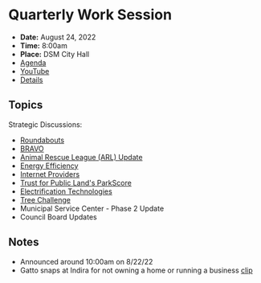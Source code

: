 # Quarterly Work Session

- **Date:** August 24, 2022
- **Time:** 8:00am
- **Place:** DSM City Hall
- [Agenda](https://councildocs.dsm.city/agendas/2022/20220824QuarterlyWorkSession.pdf?pdf=Agenda&t=1661200427063)
- [YouTube](https://youtu.be/20xKMJ2xwnM)
- [Details](https://www.dsm.city/citycouncil_detail_T60_R2065.php)

## Topics

Strategic Discussions:

- [Roundabouts](https://www.dsm.city/document_center/City%20Clerk/Work%20Sessions/2022/Roundabouts.pdf)
- [BRAVO](https://www.dsm.city/document_center/City%20Clerk/Work%20Sessions/2022/BRAVO.pdf)
- [Animal Rescue League (ARL) Update](https://www.dsm.city/document_center/City%20Clerk/Work%20Sessions/2022/Animal%20Rescue%20League.pdf)
- [Energy Efficiency](https://www.dsm.city/document_center/City%20Clerk/Work%20Sessions/2022/Energy%20Efficiency.pdf)
- [Internet Providers](https://www.dsm.city/document_center/City%20Clerk/Work%20Sessions/2022/Internet%20Providers.pdf)
- [Trust for Public Land's ParkScore](https://www.dsm.city/document_center/City%20Clerk/Work%20Sessions/2022/Trust%20for%20Public%20Lands%20ParkScore.pdf)
- [Electrification Technologies](https://www.dsm.city/document_center/City%20Clerk/Work%20Sessions/2022/Electrification%20Technologies.pdf)
- [Tree Challenge](https://www.dsm.city/document_center/City%20Clerk/Work%20Sessions/2022/Tree%20Challenge.pdf)
- Municipal Service Center - Phase 2 Update
- Council Board Updates

## Notes

- Announced around 10:00am on 8/22/22
- Gatto snaps at Indira for not owning a home or running a business [clip](https://twitter.com/jaylencavil/status/1562534088795631616?s=20&t=RNNbY1lIscZdVEo8ofdBqg)
